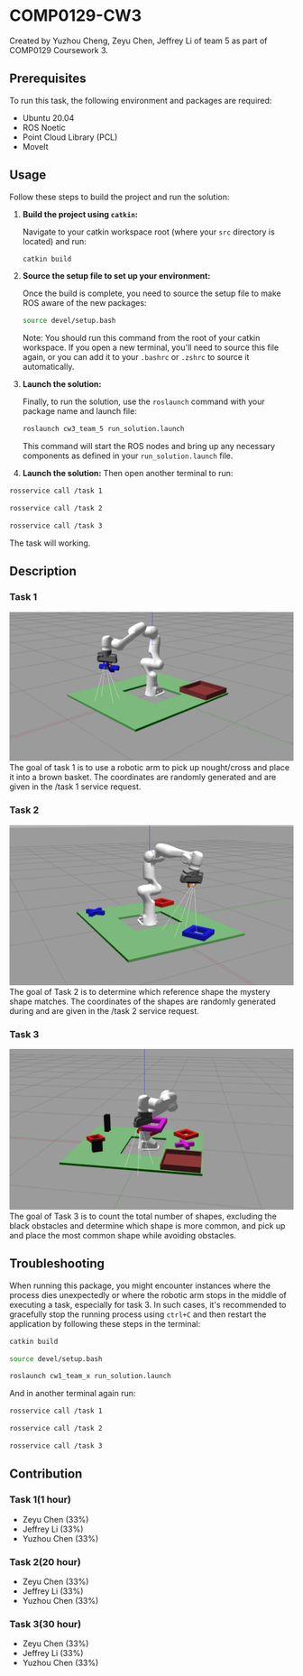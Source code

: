 # COMP0129-CW3
Created by Yuzhou Cheng, Zeyu Chen, Jeffrey Li of team 5 as part of COMP0129 Coursework 3.
## Prerequisites
To run this task, the following environment and packages are required:
- Ubuntu 20.04
- ROS Noetic
- Point Cloud Library (PCL)
- MoveIt

 ## Usage

Follow these steps to build the project and run the solution:

1. **Build the project using `catkin`:**

    Navigate to your catkin workspace root (where your `src` directory is located) and run:

    ```bash
    catkin build
    ```

    

2. **Source the setup file to set up your environment:**

    Once the build is complete, you need to source the setup file to make ROS aware of the new packages:

    ```bash
    source devel/setup.bash
    ```

    Note: You should run this command from the root of your catkin workspace. If you open a new terminal, you'll need to source this file again, or you can add it to your `.bashrc` or `.zshrc` to source it automatically.

3. **Launch the solution:**

    Finally, to run the solution, use the `roslaunch` command with your package name and launch file:

    ```bash
    roslaunch cw3_team_5 run_solution.launch
    ```

    This command will start the ROS nodes and bring up any necessary components as defined in your `run_solution.launch` file.

4. **Launch the solution:**
Then open another terminal to run:
```bash
rosservice call /task 1
```

```bash
rosservice call /task 2
```

```bash
rosservice call /task 3
```
The task will working.
## Description
### Task 1
![alt text](task1.png)
The goal of task 1 is to use a robotic arm to pick up nought/cross and place it into a brown basket. The coordinates are randomly generated and are given in the /task 1 service request.
### Task 2
![alt text](task2.png)
The goal of Task 2 is to determine which reference shape the mystery shape matches. The coordinates of the shapes are randomly generated during and are given in the /task 2 service request.
### Task 3
![alt text](task3.png)
The goal of Task 3 is to count the total number of shapes, excluding the black obstacles and determine which shape is more common, and pick up and place the most common shape while avoiding obstacles.

## Troubleshooting

When running this package, you might encounter instances where the process dies unexpectedly or where the robotic arm stops in the middle of executing a task, especially for task 3. In such cases, it's recommended to gracefully stop the running process using `ctrl+C` and then restart the application by following these steps in the terminal:

```bash
catkin build
```
```bash
source devel/setup.bash
```
```bash
roslaunch cw1_team_x run_solution.launch
```
And in another terminal again run:
```bash
rosservice call /task 1
```

```bash
rosservice call /task 2
```

```bash
rosservice call /task 3
```

## Contribution
### Task 1(1 hour)
- Zeyu Chen (33%)
- Jeffrey Li (33%)
- Yuzhou Chen (33%)

### Task 2(20 hour)
- Zeyu Chen (33%)
- Jeffrey Li (33%)
- Yuzhou Chen (33%)

### Task 3(30 hour)
- Zeyu Chen (33%)
- Jeffrey Li (33%)
- Yuzhou Chen (33%)
